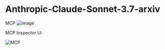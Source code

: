 # Anthropic-Claude-Sonnet-3.7-arxiv
MCP
![image](https://github.com/user-attachments/assets/91227f44-1e34-4d05-b95c-43a60be607e8)



MCP Inspector Ui

![MCP](https://github.com/user-attachments/assets/277f5d35-b277-4faa-a55f-4ad753c1e2ac)






